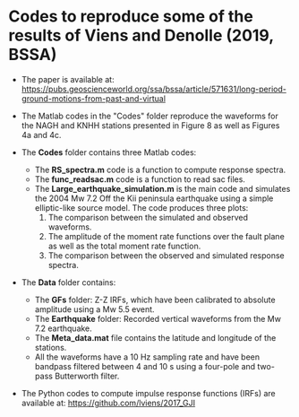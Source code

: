 # Codes to reproduce some of the results of Viens and Denolle (2019, BSSA)

* The paper is available at: https://pubs.geoscienceworld.org/ssa/bssa/article/571631/long-period-ground-motions-from-past-and-virtual

* The Matlab codes in the "Codes" folder reproduce the waveforms for the NAGH and KNHH stations presented in Figure 8 as well as Figures 4a and 4c.

* The **Codes** folder contains three Matlab codes: 
  - The **RS_spectra.m** code is a function to compute response spectra.
  - The **func_readsac.m** code is a function to read sac files. 
  - The **Large_earthquake_simulation.m** is the main code and simulates the 2004 Mw 7.2 Off the Kii peninsula earthquake using a simple elliptic-like source model. The code produces three plots: 
    1) The comparison between the simulated and observed waveforms. 
    2) The amplitude of the moment rate functions over the fault plane as well as the total moment rate function. 
    3) The comparison between the observed and simulated response spectra. 
  
* The **Data** folder contains: 
  - The **GFs** folder: Z-Z IRFs, which have been calibrated to absolute amplitude using a Mw 5.5 event.  
  - The **Earthquake** folder: Recorded vertical waveforms from the Mw 7.2 earthquake. 
  - The **Meta_data.mat** file contains the latitude and longitude of the stations. 
  - All the waveforms have a 10 Hz sampling rate and have been bandpass filtered between 4 and 10 s using a four-pole and two-pass Butterworth filter. 
  
* The Python codes to compute impulse response functions (IRFs) are available at: https://github.com/lviens/2017_GJI

